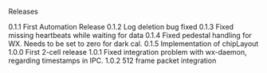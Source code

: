 Releases

0.1.1  First Automation Release
0.1.2  Log deletion bug fixed
0.1.3  Fixed missing heartbeats while waiting for data
0.1.4  Fixed pedestal handling for WX. Needs to be set to zero for dark cal.
0.1.5  Implementation of chipLayout
1.0.0  First 2-cell release
1.0.1  Fixed integration problem with wx-daemon, regarding timestamps in IPC.
1.0.2  512 frame packet integration